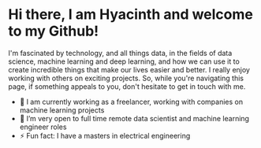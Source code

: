 # Hi there,  I am Hyacinth and welcome to my Github! 

 I'm fascinated by technology, and all things data, in the fields of data science, machine learning and deep learning,
and how we can use it to create incredible things that make our lives
easier and better. I really enjoy working with others on exciting projects.
So, while you're navigating this page, if something appeals to you,
don't hesitate to get in touch with me. 

- 🔭 I am currently working as a freelancer, working with companies on machine learning projects
- 🌱 I’m very open to full time remote data scientist and machine learning engineer roles
- ⚡ Fun fact: I have a masters in electrical engineering




<br />

